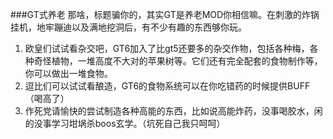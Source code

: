 ###GT式养老
那啥，标题骗你的，其实GT是养老MOD你相信嘛。在刺激的炸锅挂机，地牢蹦迪以及满地挖洞后，有不少有趣的东西够你玩。

 1. 欧皇们试试看杂交吧，GT6加入了比gt5还要多的杂交作物，包括各种梅，各种奇怪植物，一堆高度不大对的苹果树等。它们还有完全配套的食物制作等，你可以做出一堆食物。
 2. 逗比们可以试试看酿造，GT6的食物系统可以在你吃错药的时候提供BUFF（喝高了）
 3. 作死党请愉快的尝试制造各种高能的东西，比如说高能炸药，没事喝胶水，闲的没事学习坩埚杀boos玄学。（坑死自己我只呵呵）